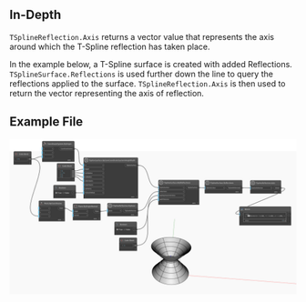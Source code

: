 ## In-Depth
`TSplineReflection.Axis` returns a vector value that represents the axis around which the T-Spline reflection has taken place. 

In the example below, a T-Spline surface is created with added Reflections. `TSplineSurface.Reflections` is used further down the line to query the reflections applied to the surface. `TSplineReflection.Axis` is then used to return the vector representing the axis of reflection. 


## Example File

![Example](./Autodesk.DesignScript.Geometry.TSpline.TSplineReflection.Axis_img.jpg)